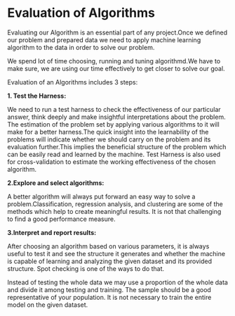 # **Evaluation of Algorithms**

Evaluating our Algorithm is an essential part of any project.Once we defined our problem and prepared data we need to apply machine learning algorithm to the data in order to solve our problem.

We spend lot of time choosing, running and tuning algorithmd.We have to make sure, we are using our time effectively to get closer to solve our goal.

Evaluation of an Algorithms includes 3 steps:

**1. Test the Harness:**

We need to run a test harness to check the effectiveness of our particular answer, think deeply and make insightful interpretations about the problem. The estimation of the problem set by applying various algorithms to it will  make for a better harness.The quick insight into the learnability of the problems will indicate whether we should carry on the problem and its evaluation further.This implies the beneficial structure of the problem which can be easily read and learned by the machine. Test Harness is also used for cross-validation to estimate the working effectiveness of the chosen algorithm.

**2.Explore and select algorithms:**

A better algorithm will always put forward an easy way to solve a problem.Classification, regression analysis, and clustering are some of the methods which help to create meaningful results. It is not that challenging to find a good performance measure.

**3.Interpret and report results:**

After choosing an algorithm based on various parameters, it is always useful to test it and see the structure it generates and whether the machine is capable of learning and analyzing the given dataset and its provided structure. Spot checking is one of the ways to do that. 

Instead of testing the whole data we may use a proportion of the whole data and divide it among testing and training. The sample should be a good representative of your population. It is not necessary to train the entire model on the given dataset.
